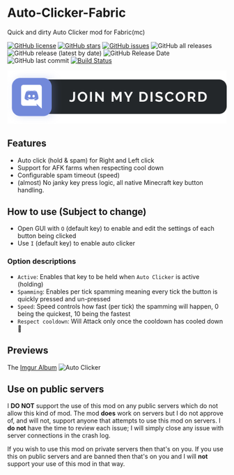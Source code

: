 # Auto-Clicker-Fabric

Quick and dirty Auto Clicker mod for Fabric(mc)

[![GitHub license](https://img.shields.io/github/license/MichaelHillcox/Auto-Clicker-Fabric)](https://github.com/MichaelHillcox/Auto-Clicker-Fabric/blob/main/LICENSE)
[![GitHub stars](https://img.shields.io/github/stars/MichaelHillcox/Auto-Clicker-Fabric)](https://github.com/MichaelHillcox/Auto-Clicker-Fabric/stargazers)
[![GitHub issues](https://img.shields.io/github/issues/MichaelHillcox/Auto-Clicker-Fabric)](https://github.com/MichaelHillcox/Auto-Clicker-Fabric/issues)
![GitHub all releases](https://img.shields.io/github/downloads/michaelhillcox/Auto-Clicker-Fabric/total)
![GitHub release (latest by date)](https://img.shields.io/github/v/release/michaelhillcox/Auto-Clicker-Fabric)
![GitHub Release Date](https://img.shields.io/github/release-date/michaelhillcox/Auto-Clicker-Fabric)
![GitHub last commit](https://img.shields.io/github/last-commit/michaelhillcox/Auto-Clicker-Fabric)
[![Build Status](https://ci.mikey.pro/buildStatus/icon?job=Auto-Clicker-Fabric%2Fmain)](https://ci.mikey.pro/job/Auto-Clicker-Fabric/job/main/)


[![Discord invite link](.github/assets/discord-join-badge.svg)](https://discord.gg/yYNuqJxucJ)

## Features
- Auto click (hold & spam) for Right and Left click
- Support for AFK farms when respecting cool down
- Configurable spam timeout (speed)
- (almost) No janky key press logic, all native Minecraft key button handling.

## How to use (Subject to change)
- Open GUI with `O` (default key) to enable and edit the settings of each button being clicked
- Use `I` (default key) to enable auto clicker

### Option descriptions
- `Active`: Enables that key to be held when `Auto Clicker` is active (holding)
- `Spamming`: Enables per tick spamming meaning every tick the button is quickly pressed and un-pressed
- `Speed`: Speed controls how fast (per tick) the spamming will happen, 0 being the quickest, 10 being the fastest
- `Respect cooldown`: Will Attack only once the cooldown has cooled down :tada:

## Previews

The [Imgur Album](https://imgur.com/a/ASZXIiO)
![Auto Clicker](https://i.imgur.com/CgQk5uE.png)

## Use on public servers

I **DO NOT** support the use of this mod on any public servers which do not allow this kind of mod. The mod **does** work on servers but I do not approve of, and will not, support anyone that attempts to use this mod on servers. I **do not** have the time to review each issue; I will simply close any issue with server connections in the crash log. 

If you wish to use this mod on private servers then that's on you. If you use this on public servers and are banned then that's on you and I will **not** support your use of this mod in that way. 
